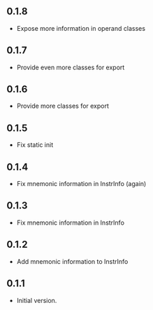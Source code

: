 ## 0.1.8

- Expose more information in operand classes

## 0.1.7

- Provide even more classes for export

## 0.1.6

- Provide more classes for export

## 0.1.5

- Fix static init

## 0.1.4

- Fix mnemonic information in InstrInfo (again)

## 0.1.3

- Fix mnemonic information in InstrInfo

## 0.1.2

- Add mnemonic information to InstrInfo

## 0.1.1

- Initial version.
